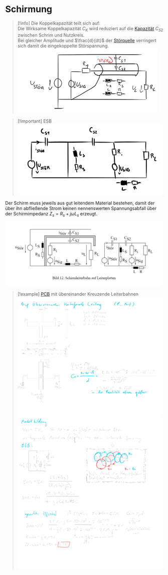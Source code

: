 # Schirmung

>[!info] Die Koppelkapazität teilt sich auf:  
>Die Wirksame Koppelkapazität $C_{K}$ wird reduziert auf die [Kapazität](Kapazität.md) $C_{S2}$ zwischen Schrim und Nutzkreis.  
>Bei gleicher Amplitude und $\frac{d}{dt}$ der [Störquelle](Störquelle.md) verringert sich damit die eingekoppelte Störspannung.  
>![Pasted image 20230316091847](assets/Pasted%20image%2020230316091847.png)

> [!important] ESB  
> ![500](assets/Pasted%20image%2020230316091915.png)

Der Schirm muss jeweils aus gut leitendem Material bestehen, damit der über ihn abfließende Strom keinen nennenswerten Spannungsabfall über der Schirmimpedanz $Z_{s} = R_{s}+j\omega L_{s}$ erzeugt.

![700](assets/SchirmLeiterbahn.png)

> [!example] [PCB](PCB-Layout.md) mit übereinander Kreuzende Leiterbahnen  
> ![525](assets/kap_kopplung_bsp1.png)  
> ![Modellbildung](assets/Modellbildung.png)